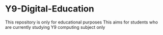 # Y9-Digital-Education

This repository is only for educational purposes
This aims for students who are currently studying Y9 computing subject only
